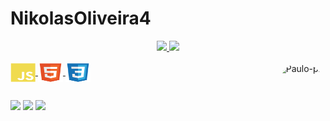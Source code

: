 # NikolasOliveira4

<div align="center">
  <a href="https://github.com/NikolasOliveir4">
  <img height="180em" src="https://github-readme-stats.vercel.app/api?username=NikolasOliveir4&show_icons=true&theme=dark&include_all_commits=true&count_private=true"/>
  <img height="180em" src="https://github-readme-stats.vercel.app/api/top-langs/?username=NikolasOliveir4&layout=compact&langs_count=7&theme=dark"/>
</div>

<div style="display: inline_block"><br>
  <img align="center" alt="Paulo-Js" height="30" width="40" src="https://raw.githubusercontent.com/devicons/devicon/master/icons/javascript/javascript-plain.svg">
  <img align="center" alt="Paulo-HTML" height="30" width="40" src="https://raw.githubusercontent.com/devicons/devicon/master/icons/html5/html5-original.svg">
  <img align="center" alt="Paulo-CSS" height="30" width="40" src="https://raw.githubusercontent.com/devicons/devicon/master/icons/css3/css3-original.svg">
  <img align="right" alt="Paulo-pic" height="150" style="border-radius: 50px;" src="https://user-images.githubusercontent.com/96534390/153654257-ba1cd089-559c-4df0-b681-d2e3ce1f0ac6.gif">
</div>
  
##
  
  <div>
    <a href="https://instagram.com/paulo_davisr" target="_blank"><img src="https://img.shields.io/badge/-Instagram-%23E4405F?style=for-the-badge&logo=instagram&logoColor=white" target="_blank"></a>
    <a href="https://www.linkedin.com/in/paulo-rodrigues-4a8498229/" target="_blank"><img src="https://img.shields.io/badge/-LinkedIn-%230077B5?style=for-the-badge&logo=linkedin&logoColor=white" target="_blank"></a>
    <a href = "mailto:paulodavidesouza@hotmail.com"><img src="https://img.shields.io/badge/-Email-%23333?style=for-the-badge&logo=email&logoColor=white" target="_blank"></a>
 </div>
